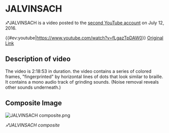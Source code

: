# JALVINSACH

♐JALVINSACH is a video posted to the [second YouTube account](Real_and_Fake_channels "wikilink") on July 12, 2016.

{{\#ev:youtube|<https://www.youtube.com/watch?v=fLgazTpDAW0>}} [Original Link](https://youtu.be/H1YIGZS9Ozs)

## Description of video

The video is 2:18:53 in duration. the video contains a series of colored
frames, "fingerprinted" by horizontal lines of dots that look similar to
braille. It contains a mono audio track of grinding sounds. (Noise
removal reveals other sounds underneath.)

## Composite Image

![ JALVINSACH composite.png](_JALVINSACH_composite.png)

*♐JALVINSACH composite*

